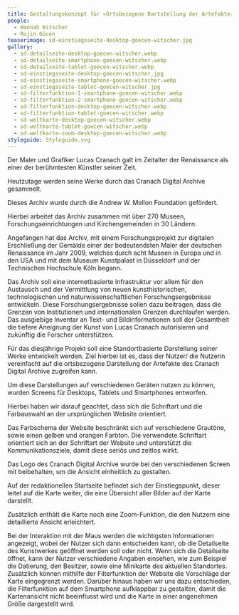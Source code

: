 ```yaml
---
title: Gestaltungskonzept für «Ortsbezogene Dartstellung der Artefakte» für das CRANACH DIGITAL ARCHIVE
people:
  - Hannah Witscher
  - Rojin Göcen
teaserimage: sd-einstiegsseite-desktop-goecen-witscher.jpg
gallery: 
  - sd-detailseite-desktop-goecen-witscher.webp
  - sd-detailseite-smartphone-goecen-witscher.webp
  - sd-detailseite-tablet-goecen-witscher.webp
  - sd-einstiegsseite-desktop-goecen-witscher.jpg
  - sd-einstiegsseite-smartphone-goecen-witscher.webp
  - sd-einstiegsseite-tablet-goecen-witscher.jpg
  - sd-filterfunktion-1-smartphone-goecen-witscher.webp
  - sd-filterfunktion-2-smartphone-goecen-witscher.webp
  - sd-filterfunktion-desktop-goecen-witscher.webp
  - sd-filterfunktion-tablet-goecen-witscher.webp
  - sd-weltkarte-desktop-goecen-witscher.webp
  - sd-weltkarte-tablet-goecen-witscher.webp
  - sd-weltkarte-zoom-desktop-goecen-witscher.webp
styleguide: Styleguide.svg
---
```

Der Maler und Grafiker Lucas Cranach galt im Zeitalter der Renaissance als einer der berühmtesten Künstler seiner Zeit.

Heutzutage werden seine Werke durch das Cranach Digital Archive gesammelt.

Dieses Archiv wurde durch die Andrew W. Mellon Foundation gefördert.

Hierbei arbeitet das Archiv zusammen mit über 270 Museen, Forschungseinrichtungen und Kirchengemeinden in 30 Ländern.

Angefangen hat das Archiv, mit einem Forschungsprojekt zur digitalen Erschließung der Gemälde einer der bedeutendsten Maler der deutschen Renaissance im Jahr 2009, welches durch acht Museen in Europa und in den USA und mit dem Museum Kunstpalast in Düsseldorf und der Technischen Hochschule Köln begann.

Das Archiv soll eine internetbasierte Infrastruktur vor allem für den Austausch und der Vermittlung von neuen kunsthistorischen, technologischen und naturwissenschaftlichen Forschungsergebnisse entwickeln. Diese Forschungsergebnisse sollen dazu beitragen, dass die Grenzen von Institutionen und internationalen Grenzen durchlaufen werden. Das ausgiebige Inventar an Text- und Bildinformationen soll der Gesamtheit die tiefere Aneignung der Kunst von Lucas Cranach autorisieren und zukünftig die Forscher unterstützen.

Für das diesjährige Projekt soll eine Standortbasierte Darstellung seiner Werke entwickelt werden. Ziel hierbei ist es, dass der Nutzer/ die Nutzerin vereinfacht auf die ortsbezogene Darstellung der Artefakte des Cranach Digital Archive zugreifen kann.

Um diese Darstellungen auf verschiedenen Geräten nutzen zu können, wurden Screens für Desktops, Tablets und Smartphones entworfen.

Hierbei haben wir darauf geachtet, dass sich die Schriftart und die Farbauswahl an der ursprünglichen Website orientiert.

Das Farbschema der Website beschränkt sich auf verschiedene Grautöne, sowie einen gelben und orangen Farbton. Die verwendete Schriftart orientiert sich an der Schriftart der Website und unterstützt die Kommunikationsziele, damit diese seriös und zeitlos wirkt.

Das Logo des Cranach Digital Archive wurde bei den verschiedenen Screen mit beibehalten, um die Ansicht einheitlich zu gestalten.

Auf der redaktionellen Startseite befindet sich der Einstiegspunkt, dieser leitet auf die Karte weiter, die eine Übersicht aller Bilder auf der Karte darstellt.

Zusätzlich enthält die Karte noch eine Zoom-Funktion, die den Nutzern eine detaillierte Ansicht erleichtert.

Bei der Interaktion mit der Maus werden die wichtigsten Informationen angezeigt, wobei der Nutzer sich dann entscheiden kann, ob die Detailseite des Kunstwerkes geöffnet werden soll oder nicht. Wenn sich die Detailseite öffnet, kann der Nutzer verschiedene Angaben einsehen, wie zum Beispiel die Datierung, den Besitzer, sowie eine Minikarte des aktuellen Standortes. Zusätzlich können mithilfe der Filterfunktion der Website die Vorschläge der Karte eingegrenzt werden. Darüber hinaus haben wir uns dazu entschieden, die Filterfunktion auf dem Smartphone aufklappbar zu gestalten, damit die Kartenansicht nicht beeinflusst wird und die Karte in einer angenehmen Größe dargestellt wird.

